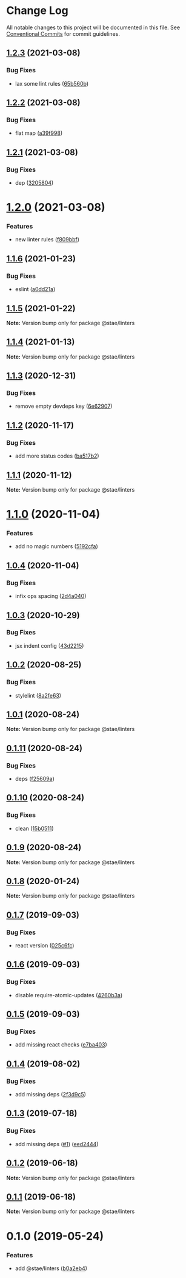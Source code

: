 # Change Log

All notable changes to this project will be documented in this file.
See [Conventional Commits](https://conventionalcommits.org) for commit guidelines.

## [1.2.3](https://github.com/staeco/modules/compare/@stae/linters@1.2.2...@stae/linters@1.2.3) (2021-03-08)


### Bug Fixes

* lax some lint rules ([65b560b](https://github.com/staeco/modules/commit/65b560ba06c064a2e5c8eb2d493d886ce8e1aa09))





## [1.2.2](https://github.com/staeco/modules/compare/@stae/linters@1.2.1...@stae/linters@1.2.2) (2021-03-08)


### Bug Fixes

* flat map ([a39f998](https://github.com/staeco/modules/commit/a39f998ec40df4f09d5f85c296057050fab781e9))





## [1.2.1](https://github.com/staeco/modules/compare/@stae/linters@1.2.0...@stae/linters@1.2.1) (2021-03-08)


### Bug Fixes

* dep ([3205804](https://github.com/staeco/modules/commit/3205804db2045a994fd007c7a3a84c66cc95197a))





# [1.2.0](https://github.com/staeco/modules/compare/@stae/linters@1.1.6...@stae/linters@1.2.0) (2021-03-08)


### Features

* new linter rules ([f809bbf](https://github.com/staeco/modules/commit/f809bbf8122be92250c920d3dc59c1547f824b20))





## [1.1.6](https://github.com/staeco/modules/compare/@stae/linters@1.1.5...@stae/linters@1.1.6) (2021-01-23)


### Bug Fixes

* eslint ([a0dd21a](https://github.com/staeco/modules/commit/a0dd21ab39539eecb36b2cd4525c26d974f6636c))





## [1.1.5](https://github.com/staeco/modules/compare/@stae/linters@1.1.4...@stae/linters@1.1.5) (2021-01-22)

**Note:** Version bump only for package @stae/linters





## [1.1.4](https://github.com/staeco/modules/compare/@stae/linters@1.1.3...@stae/linters@1.1.4) (2021-01-13)

**Note:** Version bump only for package @stae/linters





## [1.1.3](https://github.com/staeco/modules/compare/@stae/linters@1.1.2...@stae/linters@1.1.3) (2020-12-31)


### Bug Fixes

* remove empty devdeps key ([6e62907](https://github.com/staeco/modules/commit/6e6290702fd85237f88873aa0a0906411b3f9796))





## [1.1.2](https://github.com/staeco/modules/compare/@stae/linters@1.1.1...@stae/linters@1.1.2) (2020-11-17)


### Bug Fixes

* add more status codes ([ba517b2](https://github.com/staeco/modules/commit/ba517b25391bffeff8edc108bf597c86db614b60))





## [1.1.1](https://github.com/staeco/modules/compare/@stae/linters@1.1.0...@stae/linters@1.1.1) (2020-11-12)

**Note:** Version bump only for package @stae/linters





# [1.1.0](https://github.com/staeco/modules/compare/@stae/linters@1.0.4...@stae/linters@1.1.0) (2020-11-04)


### Features

* add no magic numbers ([5192cfa](https://github.com/staeco/modules/commit/5192cfa2cfdbb2d6f2179308c0dec109b79f6b02))





## [1.0.4](https://github.com/staeco/modules/compare/@stae/linters@1.0.3...@stae/linters@1.0.4) (2020-11-04)


### Bug Fixes

* infix ops spacing ([2d4a040](https://github.com/staeco/modules/commit/2d4a0400b0d83c13891408a61ce76c09831339c4))





## [1.0.3](https://github.com/staeco/modules/compare/@stae/linters@1.0.2...@stae/linters@1.0.3) (2020-10-29)


### Bug Fixes

* jsx indent config ([43d2215](https://github.com/staeco/modules/commit/43d22157d7bd60fa5c7dc9f4615a0e03ec9c1ebe))





## [1.0.2](https://github.com/staeco/modules/compare/@stae/linters@1.0.1...@stae/linters@1.0.2) (2020-08-25)


### Bug Fixes

* stylelint ([8a2fe63](https://github.com/staeco/modules/commit/8a2fe63926fd5574facbb08a63931e5c9ec982cb))





## [1.0.1](https://github.com/staeco/modules/compare/@stae/linters@0.1.11...@stae/linters@1.0.1) (2020-08-24)

**Note:** Version bump only for package @stae/linters





## [0.1.11](https://github.com/staeco/modules/compare/@stae/linters@0.1.10...@stae/linters@0.1.11) (2020-08-24)


### Bug Fixes

* deps ([f25609a](https://github.com/staeco/modules/commit/f25609a8beaba1313a67b2feb3b7491f3e9040e5))





## [0.1.10](https://github.com/staeco/modules/compare/@stae/linters@0.1.8...@stae/linters@0.1.10) (2020-08-24)


### Bug Fixes

* clean ([15b0511](https://github.com/staeco/modules/commit/15b05110e4f7958802d6d0182b6d2815d707ec48))





## [0.1.9](https://github.com/staeco/modules/compare/@stae/linters@0.1.8...@stae/linters@0.1.9) (2020-08-24)

**Note:** Version bump only for package @stae/linters





## [0.1.8](https://github.com/staeco/modules/compare/@stae/linters@0.1.7...@stae/linters@0.1.8) (2020-01-24)

**Note:** Version bump only for package @stae/linters





## [0.1.7](https://github.com/staeco/modules/compare/@stae/linters@0.1.6...@stae/linters@0.1.7) (2019-09-03)


### Bug Fixes

* react version ([025c6fc](https://github.com/staeco/modules/commit/025c6fc))





## [0.1.6](https://github.com/staeco/modules/compare/@stae/linters@0.1.5...@stae/linters@0.1.6) (2019-09-03)


### Bug Fixes

* disable require-atomic-updates ([4260b3a](https://github.com/staeco/modules/commit/4260b3a))





## [0.1.5](https://github.com/staeco/modules/compare/@stae/linters@0.1.4...@stae/linters@0.1.5) (2019-09-03)


### Bug Fixes

* add missing react checks ([e7ba403](https://github.com/staeco/modules/commit/e7ba403))





## [0.1.4](https://github.com/staeco/modules/compare/@stae/linters@0.1.3...@stae/linters@0.1.4) (2019-08-02)


### Bug Fixes

* add missing deps ([2f3d9c5](https://github.com/staeco/modules/commit/2f3d9c5))





## [0.1.3](https://github.com/staeco/modules/compare/@stae/linters@0.1.2...@stae/linters@0.1.3) (2019-07-18)


### Bug Fixes

* add missing deps ([#1](https://github.com/staeco/modules/issues/1)) ([eed2444](https://github.com/staeco/modules/commit/eed2444))





## [0.1.2](https://github.com/staeco/modules/compare/@stae/linters@0.1.1...@stae/linters@0.1.2) (2019-06-18)

**Note:** Version bump only for package @stae/linters





## [0.1.1](https://github.com/staeco/modules/compare/@stae/linters@0.1.0...@stae/linters@0.1.1) (2019-06-18)

**Note:** Version bump only for package @stae/linters





# 0.1.0 (2019-05-24)


### Features

* add @stae/linters ([b0a2eb4](https://github.com/staeco/modules/commit/b0a2eb4))
